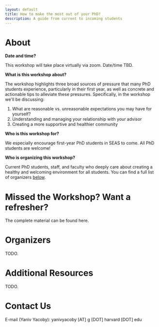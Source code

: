 ```yaml
---
layout: default
title: How to make the most out of your PhD?
description: A guide from current to incoming students
---
```



# About

**Date and time?**

This workshop will take place virtually via zoom. Date/time TBD.

**What is this workshop about?**

The workshop highlights three broad sources of pressure that many PhD students experience, 
particularly in their first year,
as well as concrete and actionable tips to alleviate these pressures.
Specifically, in the workshop we'll be discussing:
1. What are reasonable vs. unreasonable expectations you may have for yourself?
2. Understanding and managing your relationship with your advisor
3. Creating a more supportive and healthier community

**Who is this workshop for?**

We especially encourage first-year PhD students in SEAS to come. All PhD students are welcome!

**Who is organizing this workshop?**

Current PhD students, staff, and faculty who deeply care about
creating a healthy and welcoming environment for all students. 
You can find a full list of organizers [below](#organizers).


# Missed the Workshop? Want a refresher?

The complete material can be found here.


# Organizers    

TODO.


# Additional Resources

TODO.


# Contact Us

E-mail (Yaniv Yacoby): yanivyacoby [AT] g [DOT] harvard [DOT] edu

